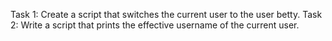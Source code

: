 Task 1: Create a script that switches the current user to the user betty.
Task 2: Write a script that prints the effective username of the current user.
